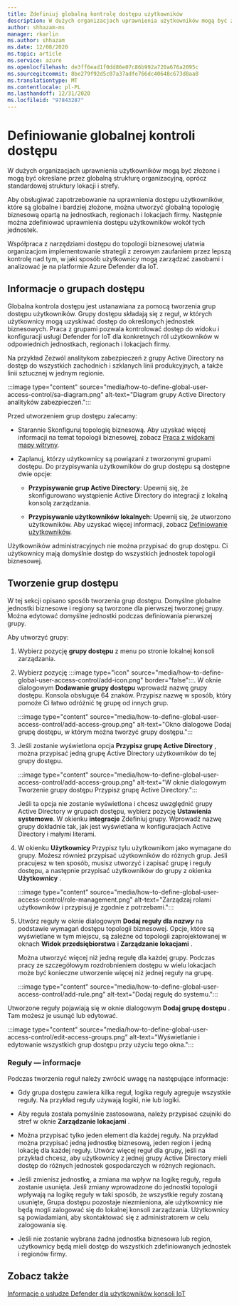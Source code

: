 ```yaml
---
title: Zdefiniuj globalną kontrolę dostępu użytkowników
description: W dużych organizacjach uprawnienia użytkowników mogą być złożone i mogą być określane przez globalną strukturę organizacyjną, oprócz standardowej struktury lokacji i strefy.
author: shhazam-ms
manager: rkarlin
ms.author: shhazam
ms.date: 12/08/2020
ms.topic: article
ms.service: azure
ms.openlocfilehash: de3ff6ead1f0dd86e07c86b992a720a676a2095c
ms.sourcegitcommit: 8be279f92d5c07a37adfe766dc40648c673d8aa8
ms.translationtype: MT
ms.contentlocale: pl-PL
ms.lasthandoff: 12/31/2020
ms.locfileid: "97843287"
---
```

# <a name="define-global-access-control"></a>Definiowanie globalnej kontroli dostępu

W dużych organizacjach uprawnienia użytkowników mogą być złożone i mogą być określane przez globalną strukturę organizacyjną, oprócz standardowej struktury lokacji i strefy.

Aby obsługiwać zapotrzebowanie na uprawnienia dostępu użytkowników, które są globalne i bardziej złożone, można utworzyć globalną topologię biznesową opartą na jednostkach, regionach i lokacjach firmy. Następnie można zdefiniować uprawnienia dostępu użytkowników wokół tych jednostek.

Współpraca z narzędziami dostępu do topologii biznesowej ułatwia organizacjom implementowanie strategii z zerowym zaufaniem przez lepszą kontrolę nad tym, w jaki sposób użytkownicy mogą zarządzać zasobami i analizować je na platformie Azure Defender dla IoT.

## <a name="about-access-groups"></a>Informacje o grupach dostępu

Globalna kontrola dostępu jest ustanawiana za pomocą tworzenia grup dostępu użytkowników. Grupy dostępu składają się z reguł, w których użytkownicy mogą uzyskiwać dostęp do określonych jednostek biznesowych. Praca z grupami pozwala kontrolować dostęp do widoku i konfiguracji usługi Defender for IoT dla konkretnych ról użytkowników w odpowiednich jednostkach, regionach i lokacjach firmy.

Na przykład Zezwól analitykom zabezpieczeń z grupy Active Directory na dostęp do wszystkich zachodnich i szklanych linii produkcyjnych, a także linii sztucznej w jednym regionie.

:::image type="content" source="media/how-to-define-global-user-access-control/sa-diagram.png" alt-text="Diagram grupy Active Directory analityków zabezpieczeń.":::

Przed utworzeniem grup dostępu zalecamy:

- Starannie Skonfiguruj topologię biznesową. Aby uzyskać więcej informacji na temat topologii biznesowej, zobacz [Praca z widokami mapy witryny](how-to-gain-insight-into-global-regional-and-local-threats.md#work-with-site-map-views).

- Zaplanuj, którzy użytkownicy są powiązani z tworzonymi grupami dostępu. Do przypisywania użytkowników do grup dostępu są dostępne dwie opcje:

  - **Przypisywanie grup Active Directory**: Upewnij się, że skonfigurowano wystąpienie Active Directory do integracji z lokalną konsolą zarządzania.
  
  - **Przypisywanie użytkowników lokalnych**: Upewnij się, że utworzono użytkowników. Aby uzyskać więcej informacji, zobacz [Definiowanie użytkowników](how-to-create-and-manage-users.md#define-users).

Użytkowników administracyjnych nie można przypisać do grup dostępu. Ci użytkownicy mają domyślnie dostęp do wszystkich jednostek topologii biznesowej.

## <a name="create-access-groups"></a>Tworzenie grup dostępu

W tej sekcji opisano sposób tworzenia grup dostępu. Domyślne globalne jednostki biznesowe i regiony są tworzone dla pierwszej tworzonej grupy. Można edytować domyślne jednostki podczas definiowania pierwszej grupy.

Aby utworzyć grupy:

1. Wybierz pozycję **grupy dostępu** z menu po stronie lokalnej konsoli zarządzania.

2. Wybierz pozycję :::image type="icon" source="media/how-to-define-global-user-access-control/add-icon.png" border="false":::. W oknie dialogowym **Dodawanie grupy dostępu** wprowadź nazwę grupy dostępu. Konsola obsługuje 64 znaków. Przypisz nazwę w sposób, który pomoże Ci łatwo odróżnić tę grupę od innych grup.

   :::image type="content" source="media/how-to-define-global-user-access-control/add-access-group.png" alt-text="Okno dialogowe Dodaj grupę dostępu, w którym można tworzyć grupy dostępu.":::

3. Jeśli zostanie wyświetlona opcja **Przypisz grupę Active Directory** , można przypisać jedną grupę Active Directory użytkowników do tej grupy dostępu.

   :::image type="content" source="media/how-to-define-global-user-access-control/add-access-group.png" alt-text="W oknie dialogowym Tworzenie grupy dostępu Przypisz grupę Active Directory.":::

   Jeśli ta opcja nie zostanie wyświetlona i chcesz uwzględnić grupy Active Directory w grupach dostępu, wybierz pozycję **Ustawienia systemowe**. W okienku **integracje** Zdefiniuj grupy. Wprowadź nazwę grupy dokładnie tak, jak jest wyświetlana w konfiguracjach Active Directory i małymi literami.

5. W okienku **Użytkownicy** Przypisz tylu użytkownikom jako wymagane do grupy. Możesz również przypisać użytkowników do różnych grup. Jeśli pracujesz w ten sposób, musisz utworzyć i zapisać grupę i reguły dostępu, a następnie przypisać użytkowników do grupy z okienka **Użytkownicy** .

   :::image type="content" source="media/how-to-define-global-user-access-control/role-management.png" alt-text="Zarządzaj rolami użytkowników i przypisuj je zgodnie z potrzebami.":::

6. Utwórz reguły w oknie dialogowym **Dodaj reguły dla *nazwy*** na podstawie wymagań dostępu topologii biznesowej. Opcje, które są wyświetlane w tym miejscu, są zależne od topologii zaprojektowanej w oknach **Widok przedsiębiorstwa** i **Zarządzanie lokacjami** . 

   Można utworzyć więcej niż jedną regułę dla każdej grupy. Podczas pracy ze szczegółowym rozdrobnieniem dostępu w wielu lokacjach może być konieczne utworzenie więcej niż jednej reguły na grupę. 

   :::image type="content" source="media/how-to-define-global-user-access-control/add-rule.png" alt-text="Dodaj regułę do systemu.":::

Utworzone reguły pojawiają się w oknie dialogowym **Dodaj grupę dostępu** . Tam możesz je usunąć lub edytować.

:::image type="content" source="media/how-to-define-global-user-access-control/edit-access-groups.png" alt-text="Wyświetlanie i edytowanie wszystkich grup dostępu przy użyciu tego okna.":::

### <a name="about-rules"></a>Reguły — informacje

Podczas tworzenia reguł należy zwrócić uwagę na następujące informacje:

- Gdy grupa dostępu zawiera kilka reguł, logika reguły agreguje wszystkie reguły. Na przykład reguły używają logiki, nie lub logiki.

- Aby reguła została pomyślnie zastosowana, należy przypisać czujniki do stref w oknie **Zarządzanie lokacjami** .

- Można przypisać tylko jeden element dla każdej reguły. Na przykład można przypisać jedną jednostkę biznesową, jeden region i jedną lokację dla każdej reguły. Utwórz więcej reguł dla grupy, jeśli na przykład chcesz, aby użytkownicy z jednej grupy Active Directory mieli dostęp do różnych jednostek gospodarczych w różnych regionach.

- Jeśli zmienisz jednostkę, a zmiana ma wpływ na logikę reguły, reguła zostanie usunięta. Jeśli zmiany wprowadzone do jednostki topologii wpływają na logikę reguły w taki sposób, że wszystkie reguły zostaną usunięte, Grupa dostępu pozostaje niezmieniona, ale użytkownicy nie będą mogli zalogować się do lokalnej konsoli zarządzania. Użytkownicy są powiadamiani, aby skontaktować się z administratorem w celu zalogowania się.

- Jeśli nie zostanie wybrana żadna jednostka biznesowa lub region, użytkownicy będą mieli dostęp do wszystkich zdefiniowanych jednostek i regionów firmy.

## <a name="see-also"></a>Zobacz także

[Informacje o usłudze Defender dla użytkowników konsoli IoT](how-to-create-and-manage-users.md)
